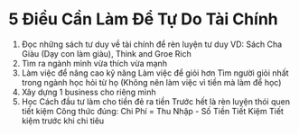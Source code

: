 # 5 Điều Cần Làm Để Tự Do Tài Chính

1. Đọc những sách tư duy về tài chính để rèn luyện tư duy  </b>
    VD: Sách Cha Giàu (Dạy con làm giàu), Think and Groe Rich  </b>
2. Tìm ra ngành mình vừa thích vừa mạnh  </b>
3. Làm việc để nâng cao kỹ năng </b> 
    Làm việc để giỏi hơn </b>
    Tìm người giỏi nhất trong ngành học hỏi từ họ (Không nên làm việc vì tiền mà làm để học)
4. Xây dựng 1 business cho riêng mình </b>
5. Học Cách đầu tư làm cho tiền đẻ ra tiền </b>
    Trước hết là rèn luyện thói quen tiết kiệm </b>
    Công thức đúng: </b>
    Chi Phí = Thu Nhập - Số Tiền Tiết Kiệm </b>
    Tiết kiệm trước khi chi tiêu </b>